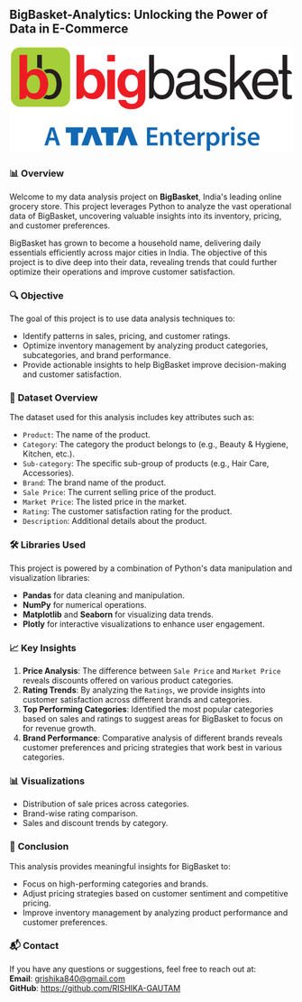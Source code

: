 ## BigBasket-Analytics: Unlocking the Power of Data in E-Commerce 
 ![image.png](https://raw.githubusercontent.com/RISHIKA-GAUTAM/BigBasket-Analytics/refs/heads/main/bigb.png)
### 📊 **Overview**
Welcome to my data analysis project on **BigBasket**, India's leading online grocery store. This project leverages Python to analyze the vast operational data of BigBasket, uncovering valuable insights into its inventory, pricing, and customer preferences.

BigBasket has grown to become a household name, delivering daily essentials efficiently across major cities in India. The objective of this project is to dive deep into their data, revealing trends that could further optimize their operations and improve customer satisfaction.

### 🔍 **Objective**
The goal of this project is to use data analysis techniques to:
- Identify patterns in sales, pricing, and customer ratings.
- Optimize inventory management by analyzing product categories, subcategories, and brand performance.
- Provide actionable insights to help BigBasket improve decision-making and customer satisfaction.

### 📁 **Dataset Overview**
The dataset used for this analysis includes key attributes such as:
- `Product`: The name of the product.
- `Category`: The category the product belongs to (e.g., Beauty & Hygiene, Kitchen, etc.).
- `Sub-category`: The specific sub-group of products (e.g., Hair Care, Accessories).
- `Brand`: The brand name of the product.
- `Sale Price`: The current selling price of the product.
- `Market Price`: The listed price in the market.
- `Rating`: The customer satisfaction rating for the product.
- `Description`: Additional details about the product.

### 🛠️ **Libraries Used**
This project is powered by a combination of Python's data manipulation and visualization libraries:
- **Pandas** for data cleaning and manipulation.
- **NumPy** for numerical operations.
- **Matplotlib** and **Seaborn** for visualizing data trends.
- **Plotly** for interactive visualizations to enhance user engagement.

### 📈 **Key Insights**
1. **Price Analysis**: The difference between `Sale Price` and `Market Price` reveals discounts offered on various product categories. 
2. **Rating Trends**: By analyzing the `Ratings`, we provide insights into customer satisfaction across different brands and categories.
3. **Top Performing Categories**: Identified the most popular categories based on sales and ratings to suggest areas for BigBasket to focus on for revenue growth.
4. **Brand Performance**: Comparative analysis of different brands reveals customer preferences and pricing strategies that work best in various categories.

### 📊 **Visualizations**
- Distribution of sale prices across categories.
- Brand-wise rating comparison.
- Sales and discount trends by category.

### 🔮 **Conclusion**
This analysis provides meaningful insights for BigBasket to:
- Focus on high-performing categories and brands.
- Adjust pricing strategies based on customer sentiment and competitive pricing.
- Improve inventory management by analyzing product performance and customer preferences.


### 📬 **Contact**
If you have any questions or suggestions, feel free to reach out at:  
**Email**: grishika840@gmail.com  
**GitHub**: https://github.com/RISHIKA-GAUTAM
